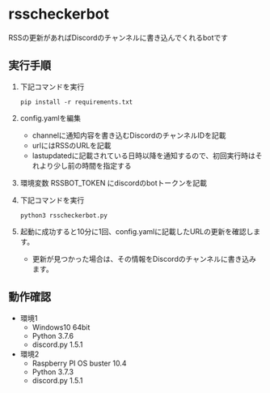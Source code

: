 # rsscheckerbot
RSSの更新があればDiscordのチャンネルに書き込んでくれるbotです

## 実行手順

1. 下記コマンドを実行
   ```
   pip install -r requirements.txt
   ```
   
1. config.yamlを編集
    * channelに通知内容を書き込むDiscordのチャンネルIDを記載
    * urlにはRSSのURLを記載
    * lastupdatedに記載されている日時以降を通知するので、初回実行時はそれより少し前の時間を指定する
    
1. 環境変数 RSSBOT_TOKEN にdiscordのbotトークンを記載

1. 下記コマンドを実行
   ```
   python3 rsscheckerbot.py
   ```
   
1. 起動に成功すると10分に1回、config.yamlに記載したURLの更新を確認します。
    
    * 更新が見つかった場合は、その情報をDiscordのチャンネルに書き込みます。

## 動作確認

* 環境1
  * Windows10 64bit
  * Python 3.7.6
  * discord.py 1.5.1
* 環境2
  * Raspberry PI OS buster 10.4
  * Python 3.7.3
  * discord.py 1.5.1

